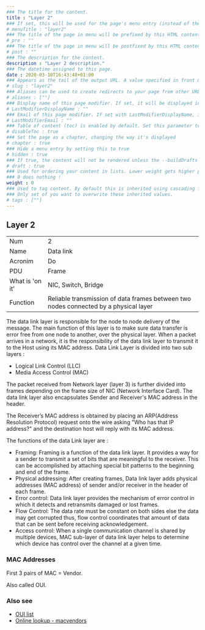 ```yaml
---
### The title for the content.
title : "Layer 2"
### If set, this will be used for the page's menu entry (instead of the `title` attribute)
# menuTitle : "layer2"
### The title of the page in menu will be prefixed by this HTML content
# pre : ""
### The title of the page in menu will be postfixed by this HTML content
# post : ""
### The description for the content.
description : "Layer 2 description."
### The datetime assigned to this page.
date : 2020-03-10T16:43:48+01:00
### Appears as the tail of the output URL. A value specified in front matter will override the segment of the URL based on the filename.
# slug : "layer2"
### Aliases can be used to create redirects to your page from other URLs.
# aliases : [""]
### Display name of this page modifier. If set, it will be displayed in the footer.
# LastModifierDisplayName : ""
### Email of this page modifier. If set with LastModifierDisplayName, it will be displayed in the footer
# LastModifierEmail : ""
### Table of content (toc) is enabled by default. Set this parameter to true to disable it.
# disableToc : true
### Set the page as a chapter, changing the way it's displayed
# chapter : true
### Hide a menu entry by setting this to true
# hidden : true
### If true, the content will not be rendered unless the --buildDrafts flag is passed to the hugo command.
# draft : true
### Used for ordering your content in lists. Lower weight gets higher precedence. So content with lower weight will come first.
### 0 does nothing !
weight : 0
### Used to tag content. By default this is inherited using cascading from _index.md files
### Only set of you want to overwrite these inherited values.
# tags : [""]
---
```


## Layer 2

|                 | |
|-----------------|-|
| Num             | 2 |
| Name            | Data link |
| Acronim         | Do |
| PDU             | Frame |
| What is 'on it' | NIC, Switch, Bridge |
| Function        |	Reliable transmission of data frames between two nodes connected by a physical layer |

The data link layer is responsible for the node to node delivery of the message. The main function of this layer is to make sure data transfer is error free from one node to another, over the physical layer. When a packet arrives in a network, it is the responsibility of the data link layer to transmit it to the Host using its MAC address.
Data Link Layer is divided into two sub layers :
 - Logical Link Control (LLC)
 - Media Access Control (MAC)

The packet received from Network layer (layer 3) is further divided into frames depending on the frame size of NIC (Network Interface Card). The data link layer also encapsulates Sender and Receiver's MAC address in the header.

The Receiver’s MAC address is obtained by placing an ARP(Address Resolution Protocol) request onto the wire asking "Who has that IP address?" and the destination host will reply with its MAC address.

The functions of the data Link layer are :

- Framing: Framing is a function of the data link layer. It provides a way for a sender to transmit a set of bits that are meaningful to the receiver. This can be accomplished by attaching special bit patterns to the beginning and end of the frame.
- Physical addressing: After creating frames, Data link layer adds physical addresses (MAC address) of sender and/or receiver in the header of each frame.
- Error control: Data link layer provides the mechanism of error control in which it detects and retransmits damaged or lost frames.
- Flow Control: The data rate must be constant on both sides else the data may get corrupted thus, flow control coordinates that amount of data that can be sent before receiving acknowledgement.
- Access control: When a single communication channel is shared by multiple devices, MAC sub-layer of data link layer helps to determine which device has control over the channel at a given time.

### MAC Addresses

First 3 pairs of MAC = Vendor.  

Also called OUI.

### Also see

* [OUI list](http://standards-oui.ieee.org/oui/oui.txt)  
* [Online lookup - macvendors](https://macvendors.com/)  
